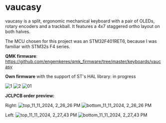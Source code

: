 # vaucasy
vaucasy is a split, ergonomic mechanical keyboard with a pair of OLEDs, rotary encoders and a trackball. It features a 4x7 staggered ortho layout on both halves.

The MCU chosen for this project was an STM32F401RET6, because I was familiar with STM32s F4 series.

**QMK firmware**: https://github.com/engemkeres/qmk_firmware/tree/master/keyboards/vaucasy

**Own firmware** with the support of ST's HAL library: in progress

![1](https://github.com/user-attachments/assets/7917d824-a787-4249-a115-28e945eb81ce)
![2](https://github.com/user-attachments/assets/f8366ed5-6a11-4206-b333-5a028b618ce8)
![01](https://github.com/user-attachments/assets/dff995dc-dcab-41c4-a15a-86fd5dc9f656)

**JCLPCB order preview:**

Right:
![top_11_11_2024, 2_26_26 PM](https://github.com/user-attachments/assets/0aa5b8d3-0043-4430-8b81-79b0a3e12a67)
![bottom_11_11_2024, 2_26_26 PM](https://github.com/user-attachments/assets/9c443553-1f1d-407c-8abd-e2f12608ac36)

Left:
![top_11_11_2024, 2_27_43 PM](https://github.com/user-attachments/assets/da3a6ef6-5563-4265-84ec-13531e384e9c)
![bottom_11_11_2024, 2_27_43 PM](https://github.com/user-attachments/assets/f3a5a4a8-a16b-4ffe-a0b5-1e58fdcbf2f4)

